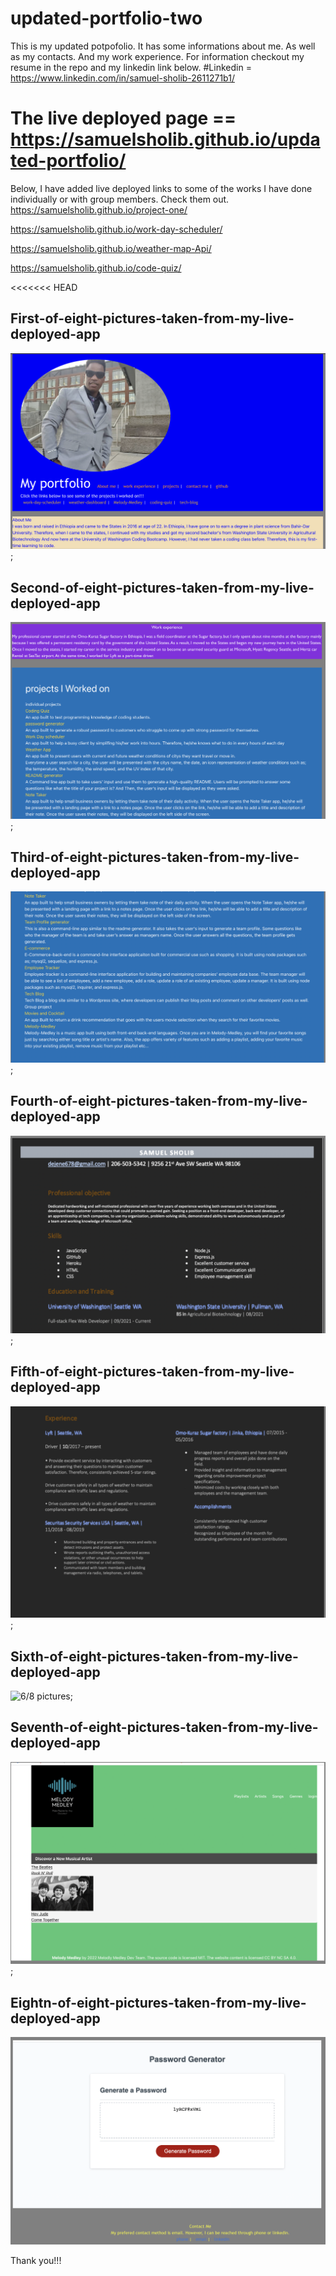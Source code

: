 # updated-portfolio-two
This is my updated potpofolio.
It has some informations about me.
As well as my contacts.
And my work experience.
For information checkout my resume in the repo and my linkedin link below.
#Linkedin = https://www.linkedin.com/in/samuel-sholib-2611271b1/
# The live deployed page == https://samuelsholib.github.io/updated-portfolio/
Below, I have added live deployed links to some of the works I have done individually or with group members. Check them out. 
https://samuelsholib.github.io/project-one/

https://samuelsholib.github.io/work-day-scheduler/

https://samuelsholib.github.io/weather-map-Api/

 https://samuelsholib.github.io/code-quiz/



<<<<<<< HEAD
## First-of-eight-pictures-taken-from-my-live-deployed-app


![1/8 Pictures](images/1st.png);

## Second-of-eight-pictures-taken-from-my-live-deployed-app

![2/8 pictures](images/2nd.png);

## Third-of-eight-pictures-taken-from-my-live-deployed-app

![3/8 pictures](images/3rd.png);

## Fourth-of-eight-pictures-taken-from-my-live-deployed-app

![4/8 pictures](images/4th.png);

## Fifth-of-eight-pictures-taken-from-my-live-deployed-app

![5/8 pictures](images/5th.png);
## Sixth-of-eight-pictures-taken-from-my-live-deployed-app

![6/8 pictures](images/6th.png);
## Seventh-of-eight-pictures-taken-from-my-live-deployed-app

![7/8 pictures](images/7th.png);

## Eightn-of-eight-pictures-taken-from-my-live-deployed-app
![8/8 pictures](images/8th.png)


Thank you!!!

